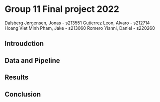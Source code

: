# Group 11 Final project 2022

Dalsberg Jørgensen, Jonas - s213551
Gutierrez Leon, Alvaro - s212714
Hoang Viet Minh Pham, Jake - s213060
Romero Yianni, Daniel - s220260

## Introudction

## Data and Pipeline

## Results

## Conclusion
